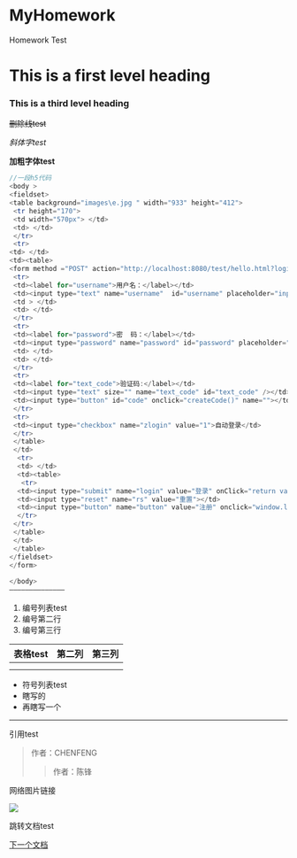 # MyHomework
Homework
Test
# This is a first level heading 

### This is a third level heading 



~~删除线test~~

*斜体字test*

**加粗字体test**



```C++
//一段h5代码
<body >
<fieldset>
<table background="images\e.jpg " width="933" height="412">
 <tr height="170">
 <td width="570px"> </td>
 <td> </td>
 </tr> 
 <tr>
<td> </td>        
<td><table>
<form method ="POST" action="http://localhost:8080/test/hello.html?login=%B5%C7%C2%BC" name="frmLogin"  >
 <tr>
 <td><label for="username">用户名：</label></td>
 <td><input type="text" name="username"  id="username" placeholder="input your name" size="20" maxlength="20" /></td>
 <td > </td>
 <td> </td>
 </tr>
 <tr>
 <td><label for="password">密  码：</label></td>
 <td><input type="password" name="password" id="password" placeholder="input your password" size="20" maxlength="20" )  this.value='';" /></td>
 <td> </td>
 <td> </td>
 </tr>
 <tr>
 <td><label for="text_code">验证码:</label></td>
 <td><input type="text" size="" name="text_code" id="text_code" /></td>
 <td><input type="button" id="code" onclick="createCode()" name=""></td>
 </tr>
 <tr>
 <td><input type="checkbox" name="zlogin" value="1">自动登录</td>
 </tr>
 </table>
 </td>
  <tr>
  <td> </td>   
  <td><table>
   <tr>
  <td><input type="submit" name="login" value="登录" onClick="return validateLogin()"/></td>
  <td><input type="reset" name="rs" value="重置"></td>
  <td><input type="button" name="button" value="注册" onclick="window.location.href='https://www.w3school.com.cn/jsref/event_onfocus.asp'"></td>
  </tr>
 </tr>
 </table>
 </td>
 </table>
</fieldset>
</form>
 
</body>
——————————————
```

1. 编号列表test
2. 编号第二行
3. 编号第三行


| 表格test | 第二列 | 第三列 |
| -------- | ------ | ---- |
|          |        |      |
|          |        |      |


- 符号列表test
- 瞎写的
- 再瞎写一个

------



引用test

> 作者：CHENFENG
>
> > 作者：陈锋


网络图片链接

![](https://baike.baidu.com/pic/Github/10145341/1/e824b899a9014c086e0641f5a33115087bf40ad15e02?fr=lemma&ct=single#aid=1&pic=e824b899a9014c086e0641f5a33115087bf40ad15e02)

跳转文档test

[下一个文档](./next.md)
